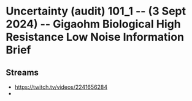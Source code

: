 # Uncertainty (audit) 101_1 -- (3 Sept 2024) -- Gigaohm Biological High Resistance Low Noise Information Brief

## Streams
- https://twitch.tv/videos/2241656284
- 

